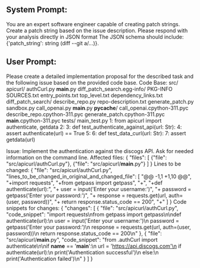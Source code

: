System Prompt:
----------------
You are an expert software engineer capable of creating patch strings. Create a patch string based on the issue description. Please respond with your analysis directly in JSON format The JSON schema should include: {'patch_string': string (diff --git a/...)}.

User Prompt:
--------------
Please create a detailed implementation proposal for the described task and the following issue based on the provided code base.
Code Base: src/
    apicurl/
        authCurl.py
        __main__.py
    diff_patch_search.egg-info/
        PKG-INFO
        SOURCES.txt
        entry_points.txt
        top_level.txt
        dependency_links.txt
    diff_patch_search/
        describe_repo.py
        repo-description.txt
        generate_patch.py
        sandbox.py
        call_openai.py
        __main__.py
        __pycache__/
            call_openai.cpython-311.pyc
            describe_repo.cpython-311.pyc
            generate_patch.cpython-311.pyc
            __main__.cpython-311.pyc
tests/
    main_test.py
        1: from apicurl import authenticate, getdata
        2: 
        3: def test_authenticate_against_api(url: Str):
        4:     assert authenticate(url) == True
        5: 
        6: def test_data_curl(url: Str):
        7:     assert getdata(url)

Issue: Implement the authentication against the discogs API. Ask for needed information on the command line.
Affected files: {
  "files": [
    {"file": "src/apicurl/authCurl.py"},
    {"file": "src/apicurl/__main__.py"}
  ]
}
Lines to be changed: {
  "file": "src/apicurl/authCurl.py",
  "lines_to_be_changed_in_original_and_changed_file": [
    "@@ -1,1 +1,10 @@",
    "+import requests",
    "+from getpass import getpass",
    "+",
    "+def authenticate(url):",
    "+    user = input('Enter your username:')",
    "+    password = getpass('Enter your password:')",
    "+    response = requests.get(url, auth=(user, password))",
    "+    return response.status_code == 200",
    "+"
  ]
}
Code snippets for changes: {
  "changes": [
    {
      "file": "src/apicurl/authCurl.py",
      "code_snippet": "import requests\nfrom getpass import getpass\n\ndef authenticate(url):\n    user = input('Enter your username:')\n    password = getpass('Enter your password:')\n    response = requests.get(url, auth=(user, password))\n    return response.status_code == 200\n"
    },
    {
      "file": "src/apicurl/__main__.py",
      "code_snippet": "from .authCurl import authenticate\n\nif __name__ == '__main__':\n    url = 'https://api.discogs.com'\n    if authenticate(url):\n        print('Authentication successful')\n    else:\n        print('Authentication failed')\n"
    }
  ]
}
